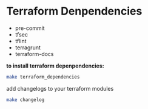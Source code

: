 # Terraform Denpendencies
  - pre-commit
  - tfsec
  - tflint
  - terragrunt
  - terraform-docs

**to install terraform depenpendencies:**

```bash
make terraform_dependencies
```

add changelogs to your terraform modules

```bash
make changelog
```
